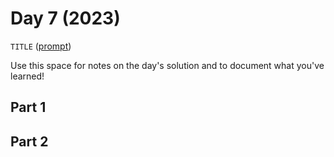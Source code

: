 # Day 7 (2023)

`TITLE` ([prompt](https://adventofcode.com/2023/day/7))

Use this space for notes on the day's solution and to document what you've learned!

## Part 1

## Part 2

